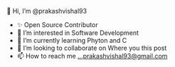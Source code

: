 👋 Hi, I’m @prakashvishal93
- ✨ Open Source Contributor
- 👀 I’m interested in Software Development
- 🌱 I’m currently learning Phyton and C
- 💞️ I’m looking to collaborate on Where you this post
- 📫 How to reach me ...prakashvishal93@gmail.com

